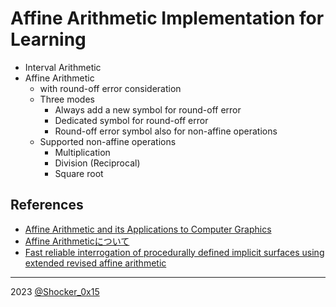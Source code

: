 ﻿# Affine Arithmetic Implementation for Learning

- Interval Arithmetic
- Affine Arithmetic
  - with round-off error consideration
  - Three modes
    - Always add a new symbol for round-off error
    - Dedicated symbol for round-off error
    - Round-off error symbol also for non-affine operations
  - Supported non-affine operations
    - Multiplication
    - Division (Reciprocal)
    - Square root

## References
- [Affine Arithmetic and its Applications to Computer Graphics](https://graphics.stanford.edu/~comba/papers/aa-93-09-sibgrapi-paper.pdf)
- [Affine Arithmeticについて](http://verifiedby.me/kv/nv-boost/affine/affine.pdf)
- [Fast reliable interrogation of procedurally defined implicit surfaces using extended revised affine arithmetic](https://www.researchgate.net/publication/220251211_Fast_reliable_interrogation_of_procedurally_defined_implicit_surfaces_using_extended_revised_affine_arithmetic)

----
2023 [@Shocker_0x15](https://twitter.com/Shocker_0x15)
